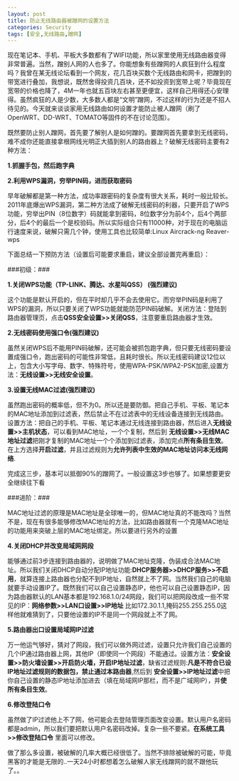 ```yaml
---
layout: post
title: 防止无线路由器被蹭网的设置方法
categories: Security
tags: [安全,无线路由,蹭网]
---
```


现在笔记本、手机、平板大多数都有了WIFI功能，所以家里使用无线路由器变得非常普遍。当然，蹭别人网的人也多了。你能想象有些蹭网的人疯狂到什么程度吗？我曾在某无线论坛看到一个网友，花几百块买数个无线路由和网卡，把蹭到的带宽进行叠加，我想说，既然舍得投资几百块，还不如投资到宽带上呢？毕竟现在宽带的价格也降了，4M一年也就五百块左右甚至更便宜，这样自己用得还心安理得。虽然疯狂的人是少数，大多数人都是“文明”蹭网，不过这样的行为还是不招人待见的。今天就来谈谈家用无线路由如何设置才能防止被人蹭网（刷了OpenWRT、DD-WRT、TOMATO等固件的不在讨论范围）。

既然要防止别人蹭网，首先要了解别人是如何蹭的。要蹭网首先要拿到无线密码，难不成你还能直接拿根网线光明正大插到别人的路由器上？破解无线密码主要有2种方法：

**1.抓握手包，然后跑字典**

**2.利用WPS漏洞，穷举PIN码，进而获取密码**

早年破解都是第一种方法，成功率跟密码的复杂度有很大关系，耗时一般比较长。2011年底爆出WPS漏洞，第二种方法成了破解无线密码的利器，只要开启了WPS功能，穷举出PIN（8位数字）码就能拿到密码，8位数字分为前4个，后4个两部分，后4个的最后一个是校验码。所以实际组合只有11000种，对于现在的电脑运行速度来说，破解只需几个钟，使用工具也比较简单:Linux Aircrack-ng Reaver-wps

下面总结一下预防方法（设置后可能要求重启，建议全部设置完再重启）：

###初级：###

**1.关闭WPS功能（TP-LINK、腾达、水星叫QSS） (强烈建议)**

这个功能是默认开启的，但在平时却几乎不会去使用它。而穷举PIN码是利用了WPS的漏洞，所以只要关闭了WPS功能就能防范PIN码破解。关闭方法：登陆到路由器管理页，点击**QSS安全设置>>关闭QSS**，注意要重启路由器才生效。

**2.无线密码使用强口令(强烈建议)**

虽然关闭WPS后不能用PIN码破解，还可能会被抓包跑字典，但只要无线密码要设置成强口令，跑出密码的可能性非常低，且耗时很长。所以无线密码建议12位以上，包含大小写字母、数字、特殊符号，使用WPA-PSK/WPA2-PSK加密,设置方法：**无线设置>>无线安全设置**。

**3.设置无线MAC过滤(强烈建议)**

虽然跑出密码的概率低，但不为0。所以还是要防御。把自己手机、平板、笔记本的MAC地址添加到过滤表，然后禁止不在过滤表中的无线设备连接到无线路由。设置方法：把自己的手机、平板、笔记本通过无线连接到路由器，然后进入**无线设置>>主机状态**，可以看到MAC地址，一个个复制，然后到 **无线设置>>无线MAC地址过滤**把刚才复制的MAC地址一个个添加到过滤表，添加完点**所有条目生效**。在上方选择**开启过滤**，并且过滤规则为**允许列表中生效的MAC地址访问本无线网络**.

完成这三步，基本可以抵御90%的蹭网了。一般设置这3步也够了。如果想要更安全继续往下看

###进阶：###

MAC地址过滤的原理是MAC地址是全球唯一的，但MAC地址真的不能改吗？当然不是，现在有很多能够修改MAC地址的方法，比如路由器就有一个克隆MAC地址的功能用来突破上层的MAC地址绑定。所以要进行另外的设置

**4.关闭DHCP并改变局域网网段**

能够通过前3步连接到路由器的，说明做了MAC地址克隆，伪装成合法MAC地址。所以我们关闭DHCP自动分配IP地址功能:**DHCP服务器>>DHCP服务>>不启用**，就算连接上路由器也分配不到IP地址，自然就上不了网。当然我们自己的电脑就要手动设置IP了。既然我们可以自己设置静态IP，他也可以自己设置静态IP，因为路由器默认的LAN基本都是192.168.1.0/24网段，我们可以把网段改成一些不常见的IP：**网络参数>>LAN口设置>>IP地址** 比如172.30.1.1,掩码255.255.255.0这样他就难猜到了，只要他设置的IP不是同一个网段就上不了网。

**5.路由器出口设置局域网IP过滤**

万一他运气够好，猜对了网段，我们可以做外网过滤，设置只允许我们自己设置的几个IP通过路由器上网，其他IP（即使同一个网段）不能通过。设置方法：**安全设置>>防火墙设置>>开启防火墙，开启IP地址过滤**，缺省过滤规则:**凡是不符合已设IP地址过滤规则的数据包，禁止通过本路由器**,然后到 **安全设置>>IP地址过滤**中把你自己设置的静态IP地址添加进去（填在局域网IP那栏，而不是广域网IP），并**使所有条目生效**。

**6.修改登陆口令**

虽然做了IP过滤他上不了网，他可能会去登陆管理页面改变设置。默认用户名密码都是admin，所以我们要把默认用户名密码改掉。复杂一些不要紧。**在系统工具>>修改登陆口令** 里面可以修改。

做了那么多设置，被破解的几率大概已经很低了。当然不排除被破解的可能，毕竟黑客的才能是无限的..一天24小时都想着怎么破解人家无线蹭网的就不跟他玩了。。
